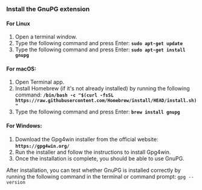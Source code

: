 ### Install the GnuPG extension
#### For Linux
1. Open a terminal window.
2. Type the following command and press Enter:  **`sudo apt-get update`**
4. Type the following command and press Enter: **`sudo apt-get install gnupg`**

#### For macOS:
1. Open Terminal app.
2. Install Homebrew (if it's not already installed) by running the following command: **`/bin/bash -c "$(curl -fsSL https://raw.githubusercontent.com/Homebrew/install/HEAD/install.sh)"`**
3. Type the following command and press Enter: **`brew install gnupg`**

#### For Windows:

1. Download the Gpg4win installer from the official website: **`https://gpg4win.org/`**
2. Run the installer and follow the instructions to install Gpg4win.
3. Once the installation is complete, you should be able to use GnuPG.

After installation, you can test whether GnuPG is installed correctly by running the following command in the terminal or command prompt:
`gpg --version`
